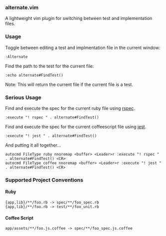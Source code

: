 ### alternate.vim

A lightweight vim plugin for switching between test and implementation files.

### Usage

Toggle between editing a test and implmentation file in the current window:

```
:Alternate
```

Find the path to the test for the current file:

```
:echo alternate#FindTest()
```

Note: This will return the current file if the current file is a test.

### Serious Usage

Find and execute the spec for the current ruby file using [rspec](https://github.com/rspec/rspec-core).

```
:execute "! rspec " . alternate#FindTest()
```

Find and execute the spec for the current coffeescript file using [jest](https://github.com/keithpitt/jest).

```
:execute "! jest " . alternate#FindTest()
```

And putting it all together...

```
autocmd FileType ruby nnoremap <buffer> <Leader>r :execute "! rspec " . alternate#FindTest() <CR>
autocmd FileType coffee nnoremap <buffer> <Leader>r :execute "! jest " . alternate#FindTest() <CR>
```

### Supported Project Conventions

#### Ruby

```
{app,lib}/**/foo.rb -> spec/**/foo_spec.rb
{app,lib}/**/foo.rb -> test/**/foo_unit.rb
```

#### Coffee Script

```
app/assets/**/foo.js.coffee -> spec/**/foo_spec.js.coffee
```

